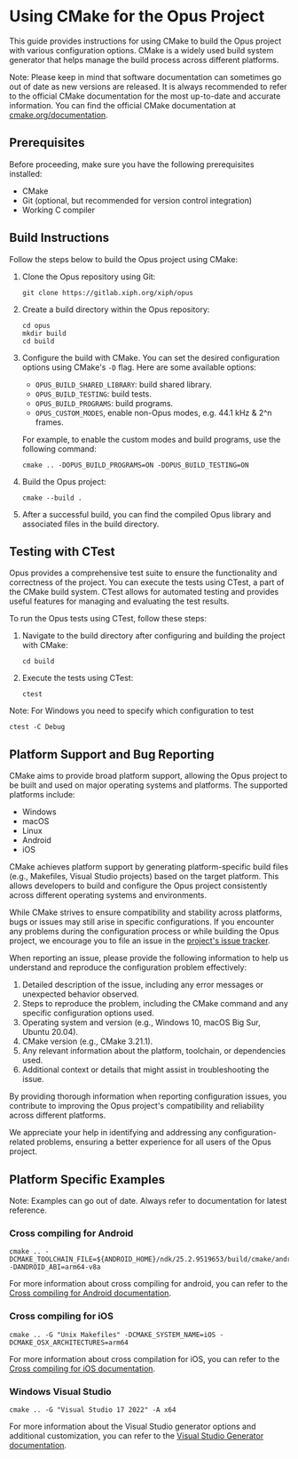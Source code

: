# Using CMake for the Opus Project

This guide provides instructions for using CMake to build the Opus project with various configuration options. CMake is a widely used build system generator that helps manage the build process across different platforms.

Note: Please keep in mind that software documentation can sometimes go out of date as new versions are released. It is always recommended to refer to the official CMake documentation for the most up-to-date and accurate information. You can find the official CMake documentation at [cmake.org/documentation](https://cmake.org/documentation/).

## Prerequisites

Before proceeding, make sure you have the following prerequisites installed:

- CMake
- Git (optional, but recommended for version control integration)
- Working C compiler

## Build Instructions

Follow the steps below to build the Opus project using CMake:

1. Clone the Opus repository using Git:

    ```shell
    git clone https://gitlab.xiph.org/xiph/opus
    ```

2. Create a build directory within the Opus repository:

    ```shell
    cd opus
    mkdir build
    cd build
    ```

3. Configure the build with CMake. You can set the desired configuration options using CMake's `-D` flag. Here are some available options:

   - `OPUS_BUILD_SHARED_LIBRARY`: build shared library.
   - `OPUS_BUILD_TESTING`: build tests.
   - `OPUS_BUILD_PROGRAMS`: build programs.
   - `OPUS_CUSTOM_MODES`, enable non-Opus modes, e.g. 44.1 kHz & 2^n frames.

   For example, to enable the custom modes and build programs, use the following command:

    ```shell
    cmake .. -DOPUS_BUILD_PROGRAMS=ON -DOPUS_BUILD_TESTING=ON
    ```

4. Build the Opus project:

    ```shell
    cmake --build .
    ```

5. After a successful build, you can find the compiled Opus library and associated files in the build directory.

## Testing with CTest

Opus provides a comprehensive test suite to ensure the functionality and correctness of the project. You can execute the tests using CTest, a part of the CMake build system. CTest allows for automated testing and provides useful features for managing and evaluating the test results.

To run the Opus tests using CTest, follow these steps:

1. Navigate to the build directory after configuring and building the project with CMake:

    ```shell
    cd build
    ```

2. Execute the tests using CTest:

    ```shell
    ctest
    ```

Note: For Windows you need to specify which configuration to test

```shell
ctest -C Debug
```

## Platform Support and Bug Reporting

CMake aims to provide broad platform support, allowing the Opus project to be built and used on major operating systems and platforms. The supported platforms include:

- Windows
- macOS
- Linux
- Android
- iOS

CMake achieves platform support by generating platform-specific build files (e.g., Makefiles, Visual Studio projects) based on the target platform. This allows developers to build and configure the Opus project consistently across different operating systems and environments.

While CMake strives to ensure compatibility and stability across platforms, bugs or issues may still arise in specific configurations. If you encounter any problems during the configuration process or while building the Opus project, we encourage you to file an issue in the [project's issue tracker](https://gitlab.xiph.org/xiph/opus/-/issues).

When reporting an issue, please provide the following information to help us understand and reproduce the configuration problem effectively:

1. Detailed description of the issue, including any error messages or unexpected behavior observed.
2. Steps to reproduce the problem, including the CMake command and any specific configuration options used.
3. Operating system and version (e.g., Windows 10, macOS Big Sur, Ubuntu 20.04).
4. CMake version (e.g., CMake 3.21.1).
5. Any relevant information about the platform, toolchain, or dependencies used.
6. Additional context or details that might assist in troubleshooting the issue.

By providing thorough information when reporting configuration issues, you contribute to improving the Opus project's compatibility and reliability across different platforms.

We appreciate your help in identifying and addressing any configuration-related problems, ensuring a better experience for all users of the Opus project.

## Platform Specific Examples

Note: Examples can go out of date. Always refer to documentation for latest reference.

### Cross compiling for Android

```shell
cmake .. -DCMAKE_TOOLCHAIN_FILE=${ANDROID_HOME}/ndk/25.2.9519653/build/cmake/android.toolchain.cmake -DANDROID_ABI=arm64-v8a
```

For more information about cross compiling for android, you can refer to the [Cross compiling for Android documentation](https://cmake.org/cmake/help/latest/manual/cmake-toolchains.7.html#cross-compiling-for-android).

### Cross compiling for iOS

```shell
cmake .. -G "Unix Makefiles" -DCMAKE_SYSTEM_NAME=iOS -DCMAKE_OSX_ARCHITECTURES=arm64
```

For more information about cross compilation for iOS, you can refer to the [Cross compiling for iOS documentation](https://cmake.org/cmake/help/latest/manual/cmake-toolchains.7.html#cross-compiling-for-ios-tvos-or-watchos).


### Windows Visual Studio

```shell
cmake .. -G "Visual Studio 17 2022" -A x64
```

For more information about the Visual Studio generator options and additional customization, you can refer to the [Visual Studio Generator documentation](https://cmake.org/cmake/help/latest/generator/Visual%20Studio%2017%202022.html).
